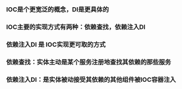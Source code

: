 ### IOC是个更宽泛的概念，DI是更具体的
### IOC主要的实现方式有两种：依赖查找，依赖注入DI
### 依赖注入DI 是 IOC实现更可取的方式

### 依赖查找：实体主动是某个服务注册地查找其依赖的那些服务 
### 依赖注入DI：是实体被动接受其依赖的其他组件被IOC容器注入
